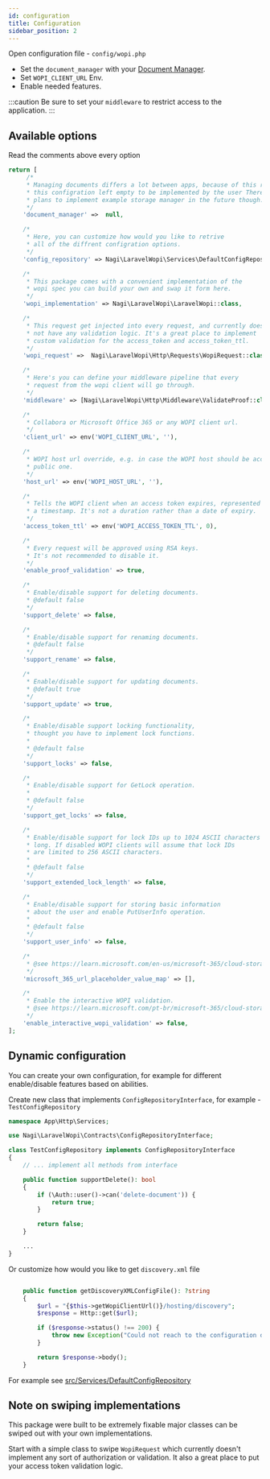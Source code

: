 ```yaml
---
id: configuration
title: Configuration
sidebar_position: 2
---
```


Open configuration file - `config/wopi.php`

<!-- Todo document manager page -->
- Set the `document_manager` with your [Document Manager](#).
- Set `WOPI_CLIENT_URL` Env.
- Enable needed features.

:::caution
Be sure to set your `middleware` to restrict access to the application.
:::

## Available options

Read the comments above every option

```php title="config/wopi.php"
return [
     /*
     * Managing documents differs a lot between apps, because of this reason
     * this configration left empty to be implemented by the user There's
     * plans to implement example storage manager in the future though.
     */
    'document_manager' =>  null,

    /*
     * Here, you can customize how would you like to retrive
     * all of the diffrent configration options.
     */
    'config_repository' => Nagi\LaravelWopi\Services\DefaultConfigRepository::class,

    /*
     * This package comes with a convenient implementation of the
     * wopi spec you can build your own and swap it form here.
     */
    'wopi_implementation' => Nagi\LaravelWopi\LaravelWopi::class,

    /*
     * This request get injected into every request, and currently does
     * not have any validation logic. It's a great place to implement
     * custom validation for the access_token and access_token_ttl.
     */
    'wopi_request' =>  Nagi\LaravelWopi\Http\Requests\WopiRequest::class,

    /*
     * Here's you can define your middleware pipeline that every
     * request from the wopi client will go through.
     */
    'middleware' => [Nagi\LaravelWopi\Http\Middleware\ValidateProof::class],

    /*
     * Collabora or Microsoft Office 365 or any WOPI client url.
     */
    'client_url' => env('WOPI_CLIENT_URL', ''),

    /*
     * WOPI host url override, e.g. in case the WOPI host should be accessed via an internal address instead the
     * public one.
     */
    'host_url' => env('WOPI_HOST_URL', ''),

    /*
     * Tells the WOPI client when an access token expires, represented as
     * a timestamp. It's not a duration rather than a date of expiry.
     */
    'access_token_ttl' => env('WOPI_ACCESS_TOKEN_TTL', 0),

    /*
     * Every request will be approved using RSA keys.
     * It's not recommended to disable it.
     */
    'enable_proof_validation' => true,

    /*
     * Enable/disable support for deleting documents.
     * @default false
     */
    'support_delete' => false,

    /*
     * Enable/disable support for renaming documents.
     * @default false
     */
    'support_rename' => false,

    /*
     * Enable/disable support for updating documents.
     * @default true
     */
    'support_update' => true,

    /*
     * Enable/disable support locking functionality,
     * thought you have to implement lock functions.
     *
     * @default false
     */
    'support_locks' => false,

    /*
     * Enable/disable support for GetLock operation.
     *
     * @default false
     */
    'support_get_locks' => false,

    /*
     * Enable/disable support for lock IDs up to 1024 ASCII characters
     * long. If disabled WOPI clients will assume that lock IDs
     * are limited to 256 ASCII characters.
     *
     * @default false
     */
    'support_extended_lock_length' => false,

    /*
     * Enable/disable support for storing basic information
     * about the user and enable PutUserInfo operation.
     *
     * @default false
     */
    'support_user_info' => false,

    /*
     * @see https://learn.microsoft.com/en-us/microsoft-365/cloud-storage-partner-program/online/discovery#placeholder-values
     */
    'microsoft_365_url_placeholder_value_map' => [],

    /*
     * Enable the interactive WOPI validation.
     * @see https://learn.microsoft.com/pt-br/microsoft-365/cloud-storage-partner-program/online/build-test-ship/validator
     */
    'enable_interactive_wopi_validation' => false,
];
```

## Dynamic configuration

You can create your own configuration, for example for different enable/disable features based on abilities.

Create new class that implements `ConfigRepositoryInterface`, for example - `TestConfigRepository`

```php
namespace App\Http\Services;

use Nagi\LaravelWopi\Contracts\ConfigRepositoryInterface;

class TestConfigRepository implements ConfigRepositoryInterface
{
    // ... implement all methods from interface

    public function supportDelete(): bool
    {
        if (\Auth::user()->can('delete-document')) {
            return true;
        }

        return false;
    }

    ...
}
```

Or customize how would you like to get `discovery.xml` file

```php

    public function getDiscoveryXMLConfigFile(): ?string
    {
        $url = "{$this->getWopiClientUrl()}/hosting/discovery";
        $response = Http::get($url);

        if ($response->status() !== 200) {
            throw new Exception("Could not reach to the configuration discovery.xml file from {$url}");
        }

        return $response->body();
    }

```

<!-- Todo fill out this link -->
For example see [src/Services/DefaultConfigRepository](#)

## Note on swiping implementations

This package were built to be extremely fixable major classes can be swiped out with your own implementations.

Start with  a simple class to swipe `WopiRequest` which currently doesn't implement any sort of authorization or validation. It also a great place to put your access token validation logic.
